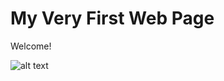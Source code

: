 # My Very First Web Page

Welcome!

![alt text](http://www.downloadclipart.net/large/3422-muay-thai-kickboxing-design.png)